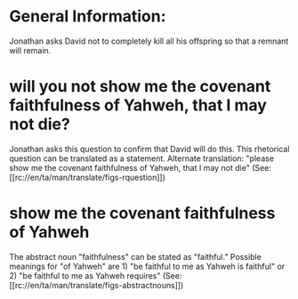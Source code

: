 # General Information:

Jonathan asks David not to completely kill all his offspring so that a remnant will remain.

# will you not show me the covenant faithfulness of Yahweh, that I may not die?

Jonathan asks this question to confirm that David will do this. This rhetorical question can be translated as a statement. Alternate translation: "please show me the covenant faithfulness of Yahweh, that I may not die" (See: [[rc://en/ta/man/translate/figs-rquestion]])

# show me the covenant faithfulness of Yahweh

The abstract noun "faithfulness" can be stated as "faithful." Possible meanings for "of Yahweh" are 1) "be faithful to me as Yahweh is faithful" or 2) "be faithful to me as Yahweh requires" (See: [[rc://en/ta/man/translate/figs-abstractnouns]])

